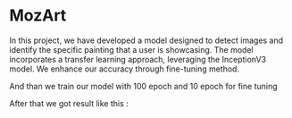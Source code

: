 # MozArt
In this project, we have developed a model designed to detect images and identify the specific painting that a user is showcasing. The model incorporates a transfer learning approach, leveraging the InceptionV3 model. We enhance our accuracy through fine-tuning method.

And than we train our model with 100 epoch and 10 epoch for fine tuning

After that we got result like this :
